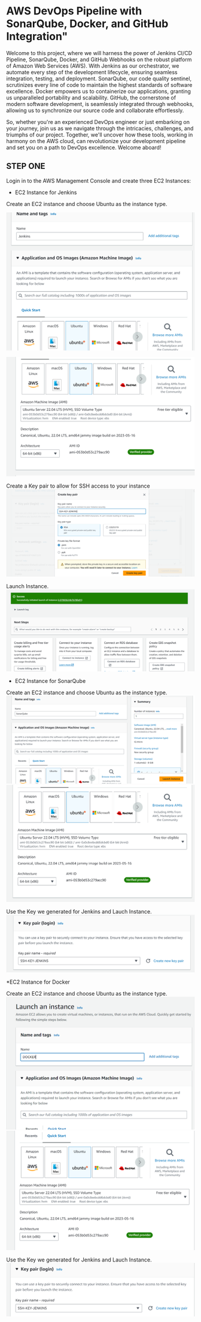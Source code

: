 # AWS DevOps Pipeline with SonarQube, Docker, and GitHub Integration"

 Welcome to this project, where we will harness the power of Jenkins CI/CD Pipeline, SonarQube, Docker, and GitHub Webhooks on the robust platform of Amazon Web Services (AWS). With Jenkins as our orchestrator, we automate every step of the development lifecycle, ensuring seamless integration, testing, and deployment. SonarQube, our code quality sentinel, scrutinizes every line of code to maintain the highest standards of software excellence. Docker empowers us to containerize our applications, granting us unparalleled portability and scalability. GitHub, the cornerstone of modern software development, is seamlessly integrated through webhooks, allowing us to synchronize our source code and collaborate effortlessly.

So, whether you're an experienced DevOps engineer or just embarking on your journey, join us as we navigate through the intricacies, challenges, and triumphs of our project. Together, we'll uncover how these tools, working in harmony on the AWS cloud, can revolutionize your development pipeline and set you on a path to DevOps excellence. Welcome aboard!

## STEP ONE

Login in to the AWS Management Console and create three EC2 Instances:

* EC2 Instance for Jenkins

Create an EC2 instance and choose Ubuntu as the instance type. 

![Jenkins-Instance](assets/images/favicon/EC2JENKINS.PNG)

![Jenkins-Instance](assets/images/favicon/EC2jENKINS2.PNG)

Create a Key pair to allow for SSH access to your instance
![Jenkins-Instance](assets/images/favicon/EC2jENKINS3.PNG)

Launch Instance.
![Jenkins-Instance](assets/images/favicon/EC2jENKINS4.PNG)

* EC2 Instance for SonarQube

Create an EC2 instance and choose Ubuntu as the instance type. 
![Jenkins-Instance](assets/images/favicon/EC2SONARQUBE1.PNG)
![Jenkins-Instance](assets/images/favicon/EC2SONARQUBE2.PNG)

Use the Key we generated for Jenkins and Lauch Instance.
![Jenkins-Instance](assets/images/favicon/EC2SONARQUBE3.PNG)

*EC2 Instance for Docker

Create an EC2 instance and choose Ubuntu as the instance type.
![Jenkins-Instance](assets/images/favicon/EC2DOCKER.PNG)
![Jenkins-Instance](assets/images/favicon/EC2DOCKER2.PNG)

Use the Key we generated for Jenkins and Lauch Instance.
![Jenkins-Instance](assets/images/favicon/EC2DOCKER3.PNG)
